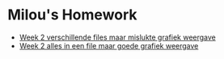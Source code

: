 # Milou's Homework
- [Week 2 verschillende files maar mislukte grafiek weergave](https://miloubis.github.io/DataProcessing/Homework/week-2/index.html)
- [Week 2 alles in een file maar goede grafiek weergave](https://miloubis.github.io/DataProcessing/Homework/week-2/originalincldata.html)


